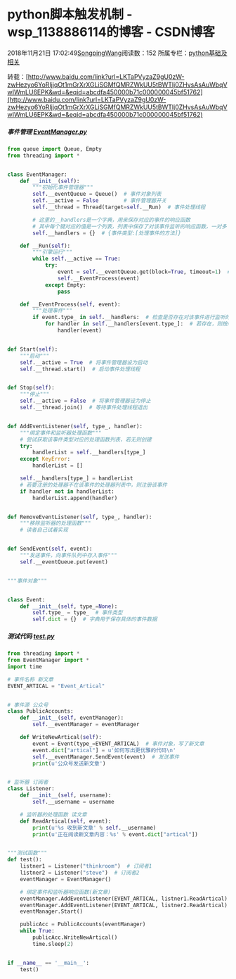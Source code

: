 # python脚本触发机制 - wsp_1138886114的博客 - CSDN博客





2018年11月21日 17:02:49[SongpingWang](https://me.csdn.net/wsp_1138886114)阅读数：152
所属专栏：[python基础及相关](https://blog.csdn.net/column/details/23328.html)









转载：[http://www.baidu.com/link?url=LKTaPVyzaZ9gU0zW-zwHezyo6YoRIjjqOt1mGrXrXGLiSGMfQMRZWkUU5tBWTlj0ZHvsAsAuWbqVwIWmLU6EPK&wd=&eqid=abcdfa450000b71c000000045bf51762](http://www.baidu.com/link?url=LKTaPVyzaZ9gU0zW-zwHezyo6YoRIjjqOt1mGrXrXGLiSGMfQMRZWkUU5tBWTlj0ZHvsAsAuWbqVwIWmLU6EPK&wd=&eqid=abcdfa450000b71c000000045bf51762)

##### 事件管理 [EventManager.py](http://EventManager.py)

```python
from queue import Queue, Empty
from threading import *


class EventManager:
    def __init__(self):
        """初始化事件管理器"""
        self.__eventQueue = Queue()  # 事件对象列表
        self.__active = False        # 事件管理器开关
        self.__thread = Thread(target=self.__Run)  # 事件处理线程

        # 这里的__handlers是一个字典，用来保存对应的事件的响应函数
        # 其中每个键对应的值是一个列表，列表中保存了对该事件监听的响应函数，一对多
        self.__handlers = {}  # {事件类型:[处理事件的方法]}

    def __Run(self):
        """引擎运行"""
        while self.__active == True:
            try:
                event = self.__eventQueue.get(block=True, timeout=1)  # 获取事件的阻塞时间设为1秒
                self.__EventProcess(event)
            except Empty:
                pass

    def __EventProcess(self, event):
        """处理事件"""
        if event.type_ in self.__handlers:  # 检查是否存在对该事件进行监听的处理函数
            for handler in self.__handlers[event.type_]:  # 若存在，则按顺序将事件传递给处理函数执行
                handler(event)


def Start(self):
    """启动"""
    self.__active = True  # 将事件管理器设为启动
    self.__thread.start()  # 启动事件处理线程


def Stop(self):
    """停止"""
    self.__active = False  # 将事件管理器设为停止
    self.__thread.join()  # 等待事件处理线程退出


def AddEventListener(self, type_, handler):
    """绑定事件和监听器处理函数"""
    # 尝试获取该事件类型对应的处理函数列表，若无则创建
    try:
        handlerList = self.__handlers[type_]
    except KeyError:
        handlerList = []

    self.__handlers[type_] = handlerList
    # 若要注册的处理器不在该事件的处理器列表中，则注册该事件
    if handler not in handlerList:
        handlerList.append(handler)


def RemoveEventListener(self, type_, handler):
    """移除监听器的处理函数"""
    # 读者自己试着实现


def SendEvent(self, event):
    """发送事件，向事件队列中存入事件"""
    self.__eventQueue.put(event)


"""事件对象"""


class Event:
    def __init__(self, type_=None):
        self.type_ = type_  # 事件类型
        self.dict = {}  # 字典用于保存具体的事件数据
```

##### 测试代码 [test.py](http://test.py)

```python
from threading import *
from EventManager import *
import time

# 事件名称 新文章
EVENT_ARTICAL = "Event_Artical"


# 事件源 公众号
class PublicAccounts:
    def __init__(self, eventManager):
        self.__eventManager = eventManager

    def WriteNewArtical(self):
        event = Event(type_=EVENT_ARTICAL)  # 事件对象，写了新文章
        event.dict["artical"] = u'如何写出更优雅的代码\n'
        self.__eventManager.SendEvent(event)  # 发送事件
        print(u'公众号发送新文章')


# 监听器 订阅者
class Listener:
    def __init__(self, username):
        self.__username = username

    # 监听器的处理函数 读文章
    def ReadArtical(self, event):
        print(u'%s 收到新文章' % self.__username)
        print(u'正在阅读新文章内容：%s' % event.dict["artical"])


"""测试函数"""
def test():
    listner1 = Listener("thinkroom")  # 订阅者1
    listner2 = Listener("steve")  # 订阅者2
    eventManager = EventManager()

    # 绑定事件和监听器响应函数(新文章)
    eventManager.AddEventListener(EVENT_ARTICAL, listner1.ReadArtical)
    eventManager.AddEventListener(EVENT_ARTICAL, listner2.ReadArtical)
    eventManager.Start()

    publicAcc = PublicAccounts(eventManager)
    while True:
        publicAcc.WriteNewArtical()
        time.sleep(2)


if __name__ == '__main__':
    test()
```



